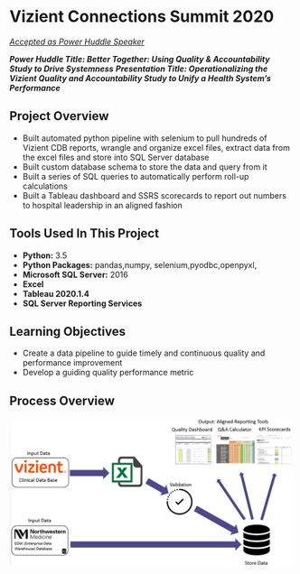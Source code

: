 # Vizient Connections Summit 2020

[*Accepted as Power Huddle Speaker*](http://www.vizientconnectionssummit.com/agenda.html)  

***Power Huddle Title: Better Together: Using Quality & Accountability Study to Drive Systemness***
***Presentation Title: Operationalizing the Vizient Quality and Accountability Study to Unify a Health System’s Performance***

## Project Overview
- Built automated python pipeline with selenium to pull hundreds of Vizient CDB reports, wrangle and organize excel files, extract data from the excel files and store into SQL Server database
- Built custom database schema to store the data and query from it
- Built a series of SQL queries to automatically perform roll-up calculations
- Built a Tableau dashboard and SSRS scorecards to report out numbers to hospital leadership in an aligned fashion 

## Tools Used In This Project
- **Python:** 3.5
- **Python Packages:** pandas,numpy, selenium,pyodbc,openpyxl,
- **Microsoft SQL Server:** 2016
- **Excel**
- **Tableau 2020.1.4**
- **SQL Server Reporting Services**

## Learning Objectives
- Create a data pipeline to guide timely and continuous quality and performance improvement
- Develop a guiding quality performance metric


## Process Overview

<img src="https://github.com/abrambeyer/Research_Publications_Conference_Presentations_Posters/blob/main/vizient_summit_2020/inpatient_quality_composite_pipeline2.PNG" width=500>


